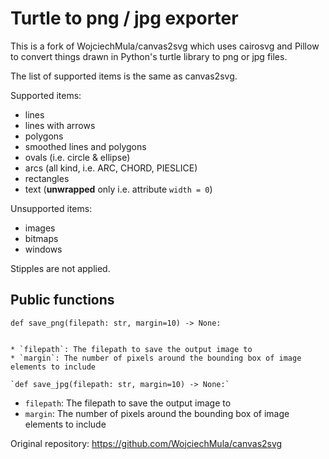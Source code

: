Turtle to png / jpg exporter
========================================================================

This is a fork of WojciechMula/canvas2svg which uses cairosvg and Pillow
to convert things drawn in Python's turtle library to png or jpg files.

The list of supported items is the same as canvas2svg.

Supported items:

* lines
* lines with arrows
* polygons
* smoothed lines and polygons
* ovals (i.e. circle & ellipse)
* arcs (all kind, i.e. ARC, CHORD, PIESLICE)
* rectangles
* text (**unwrapped** only i.e. attribute `width = 0`)

Unsupported items:

* images
* bitmaps
* windows

Stipples are not applied.


Public functions
------------------------------------------------------------------------

`def save_png(filepath: str, margin=10) -> None:`
~~~~~~~~~~~~~~~~~~~~~~~~~~~~~~~~~~~~~~~~~~~~~~~~~~~~~~~~~

* `filepath`: The filepath to save the output image to
* `margin`: The number of pixels around the bounding box of image elements to include

`def save_jpg(filepath: str, margin=10) -> None:`
~~~~~~~~~~~~~~~~~~~~~~~~~~~~~~~~~~~~~~~~~~~~~~~~~~~~~~~~~

* `filepath`: The filepath to save the output image to
* `margin`: The number of pixels around the bounding box of image elements to include

Original repository: https://github.com/WojciechMula/canvas2svg
